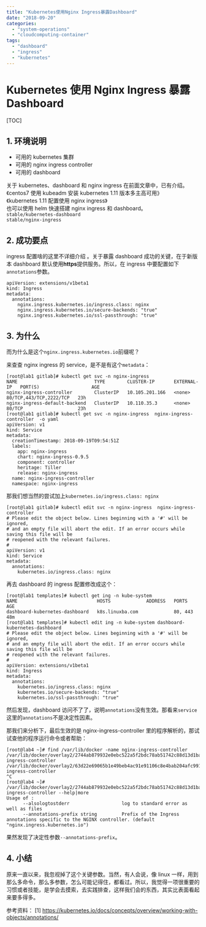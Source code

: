 ```yaml
---
title: "Kubernetes使用Nginx Ingress暴露Dashboard"
date: "2018-09-20"
categories:
  - "system-operations"
  - "cloudcomputing-container"
tags:
  - "dashboard"
  - "ingress"
  - "kubernetes"
---
```


# Kubernetes 使用 Nginx Ingress 暴露 Dashboard

[TOC]

## 1\. 环境说明

- 可用的 kubernetes 集群
- 可用的 nginx ingress controller
- 可用的 dashboard

关于 kubernetes、dashboard 和 nginx ingress 在前面文章中，已有介绍。  
《centos7 使用 kubeadm 安装 kubernetes 1.11 版本多主高可用》  
《kubernetes 1.11 配置使用 nginx ingress》  
也可以使用 helm 快速搭建 nginx ingress 和 dashboard。  
`stable/kubernetes-dashboard`  
`stable/nginx-ingress`

## 2\. 成功要点

ingress 配置啥的这里不详细介绍 。关于暴露 dashboard 成功的关键，在于新版本 dashboard 默认使用**https**提供服务。所以，在 ingress 中要配置如下`annotations`参数。

```
apiVersion: extensions/v1beta1
kind: Ingress
metadata:
  annotations:
    nginx.ingress.kubernetes.io/ingress.class: nginx
    nginx.ingress.kubernetes.io/secure-backends: "true"
    nginx.ingress.kubernetes.io/ssl-passthrough: "true"
```

## 3\. 为什么

而为什么是这个`nginx.ingress.kubernetes.io`前缀呢？

来查查 nginx ingress 的 service，是不是有这个`metadata`：

```
[root@lab1 gitlab]# kubectl get svc -n nginx-ingress
NAME                            TYPE        CLUSTER-IP       EXTERNAL-IP   PORT(S)                   AGE
nginx-ingress-controller        ClusterIP   10.105.201.166   <none>        80/TCP,443/TCP,2222/TCP   23h
nginx-ingress-default-backend   ClusterIP   10.110.35.3      <none>        80/TCP                    23h
[root@lab1 gitlab]# kubectl get svc -n nginx-ingress  nginx-ingress-controller  -o yaml
apiVersion: v1
kind: Service
metadata:
  creationTimestamp: 2018-09-19T09:54:51Z
  labels:
    app: nginx-ingress
    chart: nginx-ingress-0.9.5
    component: controller
    heritage: Tiller
    release: nginx-ingress
  name: nginx-ingress-controller
  namespace: nginx-ingress
```

那我们想当然的尝试加上`kubernetes.io/ingress.class: nginx`

```
[root@lab1 gitlab]# kubectl edit svc -n nginx-ingress  nginx-ingress-controller
# Please edit the object below. Lines beginning with a '#' will be ignored,
# and an empty file will abort the edit. If an error occurs while saving this file will be
# reopened with the relevant failures.
#
apiVersion: v1
kind: Service
metadata:
  annotations:
    kubernetes.io/ingress.class: nginx
```

再去 dashboard 的 ingress 配置修改成这个：

```
[root@lab1 templates]# kubectl get ing -n kube-system
NAME                             HOSTS             ADDRESS   PORTS     AGE
dashboard-kubernetes-dashboard   k8s.linuxba.com             80, 443   48m
[root@lab1 templates]# kubectl edit ing -n kube-system dashboard-kubernetes-dashboard
# Please edit the object below. Lines beginning with a '#' will be ignored,
# and an empty file will abort the edit. If an error occurs while saving this file will be
# reopened with the relevant failures.
#
apiVersion: extensions/v1beta1
kind: Ingress
metadata:
  annotations:
    kubernetes.io/ingress.class: nginx
    kubernetes.io/secure-backends: "true"
    kubernetes.io/ssl-passthrough: "true"
```

然后发现，dashboard 访问不了了，说明`annotations`没有生效。那看来`service`这里的`annotations`不是决定性因素。

那我们来分析下，最后生效的是 nginx-ingress-controller 里的程序解析的，那试试查他的程序运行命令或者帮助：

```
[root@lab4 ~]# find /var/lib/docker -name nginx-ingress-controller
/var/lib/docker/overlay2/2744ab879932e0ebc522a5f2bdc78ab51742c88d13d1ba99fb1fa8601a07ea43/diff/nginx-ingress-controller
/var/lib/docker/overlay2/63d22e69065b1e49beb4ac91e91106c8e4bab204afc9912304204619cbe7e443/diff/nginx-ingress-controller
^C
[root@lab4 ~]# /var/lib/docker/overlay2/2744ab879932e0ebc522a5f2bdc78ab51742c88d13d1ba99fb1fa8601a07ea43/diff/nginx-ingress-controller --help|more
Usage of :
      --alsologtostderr                   log to standard error as well as files
      --annotations-prefix string         Prefix of the Ingress annotations specific to the NGINX controller. (default "nginx.ingress.kubernetes.io")
```

果然发现了决定性参数`--annotations-prefix`。

## 4\. 小结

原来一直以来，我忽视掉了这个关键参数。当然，有人会说，像 linux 一样，用到那么多命令，那么多参数，怎么可能记得住，都看过。所以，我觉得一项很重要的习惯或者技能，是学会去摸索，去实践排查，这样我们会的东西，其实比表面看起来要多得多。

参考资料： \[1\] https://kubernetes.io/docs/concepts/overview/working-with-objects/annotations/
